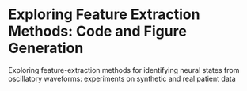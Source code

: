 # Exploring Feature Extraction Methods: Code and Figure Generation

Exploring feature-extraction methods for identifying neural states from oscillatory waveforms: experiments on synthetic and real patient data

